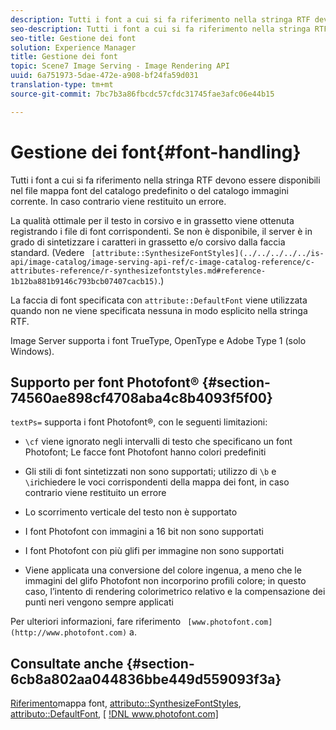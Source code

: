 ```yaml
---
description: Tutti i font a cui si fa riferimento nella stringa RTF devono essere disponibili nel file mappa font del catalogo predefinito o del catalogo immagini corrente. In caso contrario viene restituito un errore.
seo-description: Tutti i font a cui si fa riferimento nella stringa RTF devono essere disponibili nel file mappa font del catalogo predefinito o del catalogo immagini corrente. In caso contrario viene restituito un errore.
seo-title: Gestione dei font
solution: Experience Manager
title: Gestione dei font
topic: Scene7 Image Serving - Image Rendering API
uuid: 6a751973-5dae-472e-a908-bf24fa59d031
translation-type: tm+mt
source-git-commit: 7bc7b3a86fbcdc57cfdc31745fae3afc06e44b15

---
```



# Gestione dei font{#font-handling}

Tutti i font a cui si fa riferimento nella stringa RTF devono essere disponibili nel file mappa font del catalogo predefinito o del catalogo immagini corrente. In caso contrario viene restituito un errore.

La qualità ottimale per il testo in corsivo e in grassetto viene ottenuta registrando i file di font corrispondenti. Se non è disponibile, il server è in grado di sintetizzare i caratteri in grassetto e/o corsivo dalla faccia standard. (Vedere ` [attribute::SynthesizeFontStyles](../../../../../is-api/image-catalog/image-serving-api-ref/c-image-catalog-reference/c-attributes-reference/r-synthesizefontstyles.md#reference-1b12ba881b9146c793bcb07407cacb15)`.)

La faccia di font specificata con `attribute::DefaultFont` viene utilizzata quando non ne viene specificata nessuna in modo esplicito nella stringa RTF.

Image Server supporta i font TrueType, OpenType e Adobe Type 1 (solo Windows).

## Supporto per font Photofont® {#section-74560ae898cf4708aba4c8b4093f5f00}

`textPs=` supporta i font Photofont®, con le seguenti limitazioni:

* `\cf` viene ignorato negli intervalli di testo che specificano un font Photofont; Le facce font Photofont hanno colori predefiniti
* Gli stili di font sintetizzati non sono supportati; utilizzo di `\b` e `\i`richiedere le voci corrispondenti della mappa dei font, in caso contrario viene restituito un errore

* Lo scorrimento verticale del testo non è supportato
* I font Photofont con immagini a 16 bit non sono supportati
* I font Photofont con più glifi per immagine non sono supportati
* Viene applicata una conversione del colore ingenua, a meno che le immagini del glifo Photofont non incorporino profili colore; in questo caso, l’intento di rendering colorimetrico relativo e la compensazione dei punti neri vengono sempre applicati

Per ulteriori informazioni, fare riferimento ` [www.photofont.com](http://www.photofont.com)` a.

## Consultate anche {#section-6cb8a802aa044836bbe449d559093f3a}

[Riferimento](../../../../../is-api/image-catalog/image-serving-api-ref/c-image-catalog-reference/c-font-map-reference/c-font-map-reference.md#concept-f81f319d03c646c5a8ef87b3277dd37d)mappa font, [attributo::SynthesizeFontStyles](../../../../../is-api/image-catalog/image-serving-api-ref/c-image-catalog-reference/c-attributes-reference/r-synthesizefontstyles.md#reference-1b12ba881b9146c793bcb07407cacb15), [attributo::DefaultFont](../../../../../is-api/image-catalog/image-serving-api-ref/c-image-catalog-reference/c-attributes-reference/r-defaultfont.md#reference-48b763ac254545e89a25c76ff7581107), [ [!DNL www.photofont.com] ](http://www.photofont.com)
